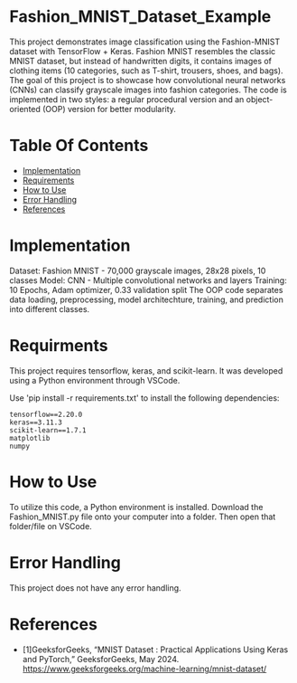 # Fashion_MNIST_Dataset_Example
This project demonstrates image classification using the Fashion-MNIST dataset with TensorFlow + Keras. Fashion MNIST resembles the classic MNIST dataset, but instead of handwritten digits, it contains images of clothing items (10 categories, such as T-shirt, trousers, shoes, and bags).
The goal of this project is to showcase how convolutional neural networks (CNNs) can classify grayscale images into fashion categories. The code is implemented in two styles: a regular procedural version and an object-oriented (OOP) version for better modularity.

# Table Of Contents
- [Implementation](#implementation)
- [Requirements](#requirments)
- [How to Use](#how-to-use)
- [Error Handling](#error-handling)
- [References](#references)

# Implementation
Dataset: Fashion MNIST - 70,000 grayscale images, 28x28 pixels, 10 classes
Model: CNN - Multiple convolutional networks and layers
Training: 10 Epochs, Adam optimizer, 0.33 validation split
The OOP code separates data loading, preprocessing, model architechture, training, and prediction into different classes. 

# Requirments 
This project requires tensorflow, keras, and scikit-learn. It was developed using a Python environment through VSCode.

Use 'pip install -r requirements.txt' to install the following dependencies:

```
tensorflow==2.20.0
keras==3.11.3
scikit-learn==1.7.1
matplotlib
numpy
```
# How to Use
To utilize this code, a Python environment is installed. Download the Fashion_MNIST.py file onto your computer into a folder. Then open that folder/file on VSCode.

# Error Handling 
This project does not have any error handling. 

# References 
- [1]GeeksforGeeks, “MNIST Dataset : Practical Applications Using Keras and PyTorch,” GeeksforGeeks, May 2024. https://www.geeksforgeeks.org/machine-learning/mnist-dataset/
‌
